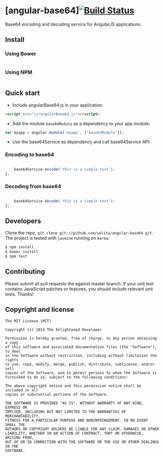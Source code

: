 # [angular-base64][![Build Status](https://travis-ci.org/xelita/angular-base64.png?branch=master)](https://travis-ci.org/xelita/angular-base64)

Base64 encoding and decoding service for AngularJS applications.

## Install

### Using Bower

``` bash
```

### Using NPM

``` bash
```

## Quick start

+ Include angularBase64.js in your application.

```html
<script src="js/angularBase64.js"></script>
```

+ Add the module `base64Module` as a dependency to your app module:

```javascript
var myapp = angular.module('myapp', ['base64Module']);
```

+ Use the base64Service as dependency and call base64Service API:

### Encoding to base64

```javascript

    base64Service.encode('this is a simple test');
};
```

### Decoding from base64

```javascript

    base64Service.decode('this is a simple test');
};
```

## Developers

Clone the repo, `git clone git://github.com/xelita/angular-base64.git`.
The project is tested with `jasmine` running on `karma`.

>
``` bash
$ npm install
$ bower install
$ npm test
```

## Contributing

Please submit all pull requests the against master branch. If your unit test contains JavaScript patches or features, you should include relevant unit tests. Thanks!

## Copyright and license

    The MIT License (MIT)

    Copyright (c) 2014 The Enlightened Developer

    Permission is hereby granted, free of charge, to any person obtaining a copy
    of this software and associated documentation files (the "Software"), to deal
    in the Software without restriction, including without limitation the rights
    to use, copy, modify, merge, publish, distribute, sublicense, and/or sell
    copies of the Software, and to permit persons to whom the Software is
    furnished to do so, subject to the following conditions:

    The above copyright notice and this permission notice shall be included in all
    copies or substantial portions of the Software.

    THE SOFTWARE IS PROVIDED "AS IS", WITHOUT WARRANTY OF ANY KIND, EXPRESS OR
    IMPLIED, INCLUDING BUT NOT LIMITED TO THE WARRANTIES OF MERCHANTABILITY,
    FITNESS FOR A PARTICULAR PURPOSE AND NONINFRINGEMENT. IN NO EVENT SHALL THE
    AUTHORS OR COPYRIGHT HOLDERS BE LIABLE FOR ANY CLAIM, DAMAGES OR OTHER
    LIABILITY, WHETHER IN AN ACTION OF CONTRACT, TORT OR OTHERWISE, ARISING FROM,
    OUT OF OR IN CONNECTION WITH THE SOFTWARE OR THE USE OR OTHER DEALINGS IN THE
    SOFTWARE.
